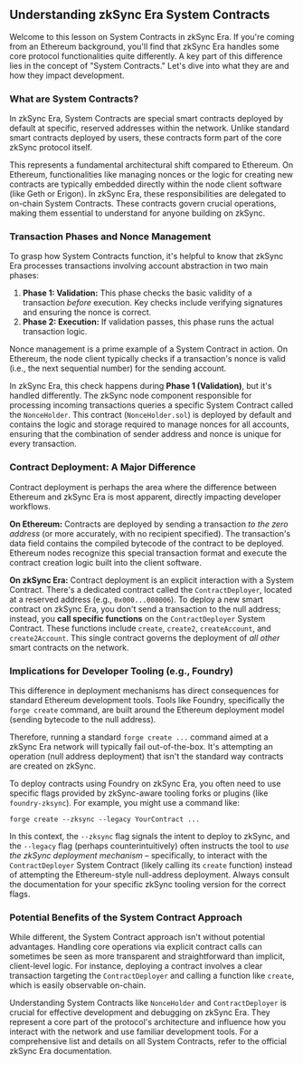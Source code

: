 ## Understanding zkSync Era System Contracts

Welcome to this lesson on System Contracts in zkSync Era. If you're coming from an Ethereum background, you'll find that zkSync Era handles some core protocol functionalities quite differently. A key part of this difference lies in the concept of "System Contracts." Let's dive into what they are and how they impact development.

### What are System Contracts?

In zkSync Era, System Contracts are special smart contracts deployed by default at specific, reserved addresses within the network. Unlike standard smart contracts deployed by users, these contracts form part of the core zkSync protocol itself.

This represents a fundamental architectural shift compared to Ethereum. On Ethereum, functionalities like managing nonces or the logic for creating new contracts are typically embedded directly within the node client software (like Geth or Erigon). In zkSync Era, these responsibilities are delegated to on-chain System Contracts. These contracts govern crucial operations, making them essential to understand for anyone building on zkSync.

### Transaction Phases and Nonce Management

To grasp how System Contracts function, it's helpful to know that zkSync Era processes transactions involving account abstraction in two main phases:

1.  **Phase 1: Validation:** This phase checks the basic validity of a transaction *before* execution. Key checks include verifying signatures and ensuring the nonce is correct.
2.  **Phase 2: Execution:** If validation passes, this phase runs the actual transaction logic.

Nonce management is a prime example of a System Contract in action. On Ethereum, the node client typically checks if a transaction's nonce is valid (i.e., the next sequential number) for the sending account.

In zkSync Era, this check happens during **Phase 1 (Validation)**, but it's handled differently. The zkSync node component responsible for processing incoming transactions queries a specific System Contract called the `NonceHolder`. This contract (`NonceHolder.sol`) is deployed by default and contains the logic and storage required to manage nonces for all accounts, ensuring that the combination of sender address and nonce is unique for every transaction.

### Contract Deployment: A Major Difference

Contract deployment is perhaps the area where the difference between Ethereum and zkSync Era is most apparent, directly impacting developer workflows.

**On Ethereum:** Contracts are deployed by sending a transaction *to the zero address* (or more accurately, with no recipient specified). The transaction's data field contains the compiled bytecode of the contract to be deployed. Ethereum nodes recognize this special transaction format and execute the contract creation logic built into the client software.

**On zkSync Era:** Contract deployment is an explicit interaction with a System Contract. There's a dedicated contract called the `ContractDeployer`, located at a reserved address (e.g., `0x000...008006`). To deploy a new smart contract on zkSync Era, you don't send a transaction to the null address; instead, you **call specific functions** on the `ContractDeployer` System Contract. These functions include `create`, `create2`, `createAccount`, and `create2Account`. This single contract governs the deployment of *all other* smart contracts on the network.

### Implications for Developer Tooling (e.g., Foundry)

This difference in deployment mechanisms has direct consequences for standard Ethereum development tools. Tools like Foundry, specifically the `forge create` command, are built around the Ethereum deployment model (sending bytecode to the null address).

Therefore, running a standard `forge create ...` command aimed at a zkSync Era network will typically fail out-of-the-box. It's attempting an operation (null address deployment) that isn't the standard way contracts are created on zkSync.

To deploy contracts using Foundry on zkSync Era, you often need to use specific flags provided by zkSync-aware tooling forks or plugins (like `foundry-zksync`). For example, you might use a command like:

`forge create --zksync --legacy YourContract ...`

In this context, the `--zksync` flag signals the intent to deploy to zkSync, and the `--legacy` flag (perhaps counterintuitively) often instructs the tool to *use the zkSync deployment mechanism* – specifically, to interact with the `ContractDeployer` System Contract (likely calling its `create` function) instead of attempting the Ethereum-style null-address deployment. Always consult the documentation for your specific zkSync tooling version for the correct flags.

### Potential Benefits of the System Contract Approach

While different, the System Contract approach isn't without potential advantages. Handling core operations via explicit contract calls can sometimes be seen as more transparent and straightforward than implicit, client-level logic. For instance, deploying a contract involves a clear transaction targeting the `ContractDeployer` and calling a function like `create`, which is easily observable on-chain.

Understanding System Contracts like `NonceHolder` and `ContractDeployer` is crucial for effective development and debugging on zkSync Era. They represent a core part of the protocol's architecture and influence how you interact with the network and use familiar development tools. For a comprehensive list and details on all System Contracts, refer to the official zkSync Era documentation.